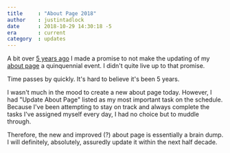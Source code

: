 ```yaml
---
title     : "About Page 2018"
author    : justintadlock
date      : 2018-10-29 14:30:18 -5
era       : current
category  : updates
---
```


A bit over [5 years ago](http://justintadlock.com/archives/2013/02/11/about-page-update) I made a promise to not make the updating of my [about page](http://justintadlock.com/about) a quinquennial event.  I didn't quite live up to that promise.

Time passes by quickly.  It's hard to believe it's been 5 years.

I wasn't much in the mood to create a new about page today.  However, I had "Update About Page" listed as my most important task on the schedule.  Because I've been attempting to stay on track and always complete the tasks I've assigned myself every day, I had no choice but to muddle through.

Therefore, the new and improved (?) about page is essentially a brain dump.  I will definitely, absolutely, assuredly update it within the next half decade.
